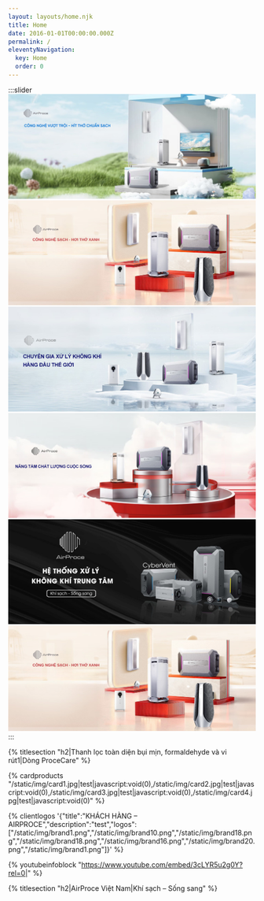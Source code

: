 ```yaml
---
layout: layouts/home.njk
title: Home
date: 2016-01-01T00:00:00.000Z
permalink: /
eleventyNavigation:
  key: Home
  order: 0
---
```

:::slider
![](/static/img/bg1.jpg)
![](/static/img/bg2.jpg)
![](/static/img/bg3.jpg)
![](/static/img/bg4.jpg)
![](/static/img/bg5.jpg)
![](/static/img/bg2.jpg)
:::

{% titlesection "h2|Thanh lọc toàn diện bụi mịn, formaldehyde và vi rút1|Dòng ProceCare" %}

{% cardproducts "/static/img/card1.jpg|test|javascript:void(0),/static/img/card2.jpg|test|javascript:void(0),/static/img/card3.jpg|test|javascript:void(0),/static/img/card4.jpg|test|javascript:void(0)" %}

{% clientlogos '{"title":"KHÁCH HÀNG – AIRPROCE","description":"test","logos":["/static/img/brand1.png","/static/img/brand10.png","/static/img/brand18.png","/static/img/brand18.png","/static/img/brand16.png","/static/img/brand20.png","/static/img/brand1.png"]}' %}

{% youtubeinfoblock "https://www.youtube.com/embed/3cLYR5u2g0Y?rel=0|" %}

{% titlesection "h2|AirProce Việt Nam|Khí sạch – Sống sang" %}
